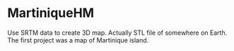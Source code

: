 # MartiniqueHM
Use SRTM data to create 3D map. Actually STL file of somewhere on Earth. The first project was a map of Martinique island.
